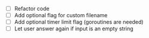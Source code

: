 - [ ] Refactor code
- [ ] Add optional flag for custom filename
- [ ] Add optional timer limit flag (goroutines are needed)
- [ ] Let user answer again if input is an empty string